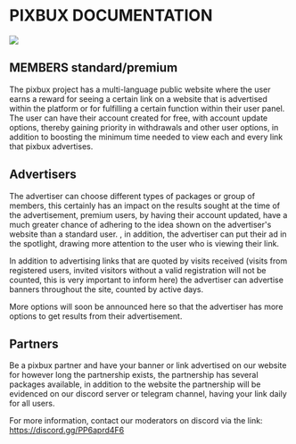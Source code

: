 # PIXBUX DOCUMENTATION

<img src="https://cdn.discordapp.com/emojis/1175772825940922400.webp">

## MEMBERS standard/premium
The pixbux project has a multi-language public website where the user earns a reward for seeing a certain link on a website that is advertised within the platform or for fulfilling a certain function within their user panel. The user can have their account created for free, with account update options, thereby gaining priority in withdrawals and other user options, in addition to boosting the minimum time needed to view each and every link that pixbux advertises.

## Advertisers
The advertiser can choose different types of packages or group of members, this certainly has an impact on the results sought at the time of the advertisement, premium users, by having their account updated, have a much greater chance of adhering to the idea shown on the advertiser's website than a standard user. , in addition, the advertiser can put their ad in the spotlight, drawing more attention to the user who is viewing their link.

In addition to advertising links that are quoted by visits received (visits from registered users, invited visitors without a valid registration will not be counted, this is very important to inform here) the advertiser can advertise banners throughout the site, counted by active days.

More options will soon be announced here so that the advertiser has more options to get results from their advertisement.

## Partners
Be a pixbux partner and have your banner or link advertised on our website for however long the partnership exists, the partnership has several packages available, in addition to the website the partnership will be evidenced on our discord server or telegram channel, having your link daily for all users.

For more information, contact our moderators on discord via the link:
https://discord.gg/PP6aprd4F6
